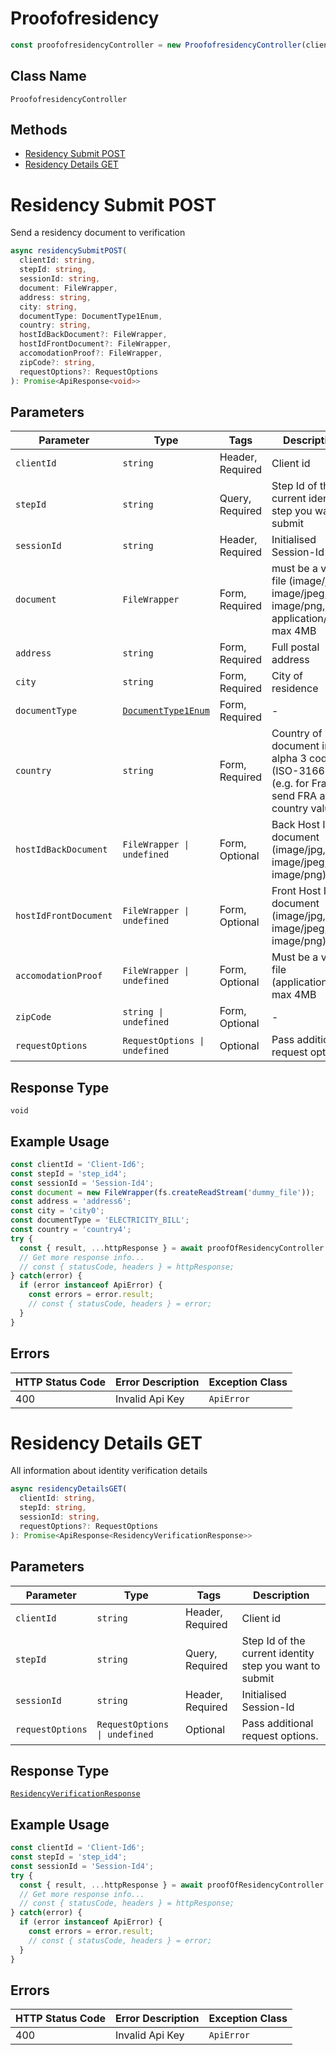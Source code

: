# Proofofresidency

```ts
const proofofresidencyController = new ProofofresidencyController(client);
```

## Class Name

`ProofofresidencyController`

## Methods

* [Residency Submit POST](../../doc/controllers/proofofresidency.md#residency-submit-post)
* [Residency Details GET](../../doc/controllers/proofofresidency.md#residency-details-get)


# Residency Submit POST

Send a residency document to verification

```ts
async residencySubmitPOST(
  clientId: string,
  stepId: string,
  sessionId: string,
  document: FileWrapper,
  address: string,
  city: string,
  documentType: DocumentType1Enum,
  country: string,
  hostIdBackDocument?: FileWrapper,
  hostIdFrontDocument?: FileWrapper,
  accomodationProof?: FileWrapper,
  zipCode?: string,
  requestOptions?: RequestOptions
): Promise<ApiResponse<void>>
```

## Parameters

| Parameter | Type | Tags | Description |
|  --- | --- | --- | --- |
| `clientId` | `string` | Header, Required | Client id |
| `stepId` | `string` | Query, Required | Step Id of the current identity step you want to submit |
| `sessionId` | `string` | Header, Required | Initialised Session-Id |
| `document` | `FileWrapper` | Form, Required | must be a valid file (image/jpg, image/jpeg, image/png, application/pdf) max 4MB |
| `address` | `string` | Form, Required | Full postal address |
| `city` | `string` | Form, Required | City of residence |
| `documentType` | [`DocumentType1Enum`](../../doc/models/document-type-1-enum.md) | Form, Required | - |
| `country` | `string` | Form, Required | Country of document in alpha 3 code (ISO-3166) (e.g. for France send FRA as country value |
| `hostIdBackDocument` | `FileWrapper \| undefined` | Form, Optional | Back Host ID document (image/jpg, image/jpeg, image/png) |
| `hostIdFrontDocument` | `FileWrapper \| undefined` | Form, Optional | Front Host ID document (image/jpg, image/jpeg, image/png) |
| `accomodationProof` | `FileWrapper \| undefined` | Form, Optional | Must be a valid file (application/pdf) max 4MB |
| `zipCode` | `string \| undefined` | Form, Optional | - |
| `requestOptions` | `RequestOptions \| undefined` | Optional | Pass additional request options. |

## Response Type

`void`

## Example Usage

```ts
const clientId = 'Client-Id6';
const stepId = 'step_id4';
const sessionId = 'Session-Id4';
const document = new FileWrapper(fs.createReadStream('dummy_file'));
const address = 'address6';
const city = 'city0';
const documentType = 'ELECTRICITY_BILL';
const country = 'country4';
try {
  const { result, ...httpResponse } = await proofOfResidencyController.residencySubmitPOST(clientId, stepId, sessionId, document, address, city, documentType, country);
  // Get more response info...
  // const { statusCode, headers } = httpResponse;
} catch(error) {
  if (error instanceof ApiError) {
    const errors = error.result;
    // const { statusCode, headers } = error;
  }
}
```

## Errors

| HTTP Status Code | Error Description | Exception Class |
|  --- | --- | --- |
| 400 | Invalid Api Key | `ApiError` |


# Residency Details GET

All information about identity verification details

```ts
async residencyDetailsGET(
  clientId: string,
  stepId: string,
  sessionId: string,
  requestOptions?: RequestOptions
): Promise<ApiResponse<ResidencyVerificationResponse>>
```

## Parameters

| Parameter | Type | Tags | Description |
|  --- | --- | --- | --- |
| `clientId` | `string` | Header, Required | Client id |
| `stepId` | `string` | Query, Required | Step Id of the current identity step you want to submit |
| `sessionId` | `string` | Header, Required | Initialised Session-Id |
| `requestOptions` | `RequestOptions \| undefined` | Optional | Pass additional request options. |

## Response Type

[`ResidencyVerificationResponse`](../../doc/models/residency-verification-response.md)

## Example Usage

```ts
const clientId = 'Client-Id6';
const stepId = 'step_id4';
const sessionId = 'Session-Id4';
try {
  const { result, ...httpResponse } = await proofOfResidencyController.residencyDetailsGET(clientId, stepId, sessionId);
  // Get more response info...
  // const { statusCode, headers } = httpResponse;
} catch(error) {
  if (error instanceof ApiError) {
    const errors = error.result;
    // const { statusCode, headers } = error;
  }
}
```

## Errors

| HTTP Status Code | Error Description | Exception Class |
|  --- | --- | --- |
| 400 | Invalid Api Key | `ApiError` |

